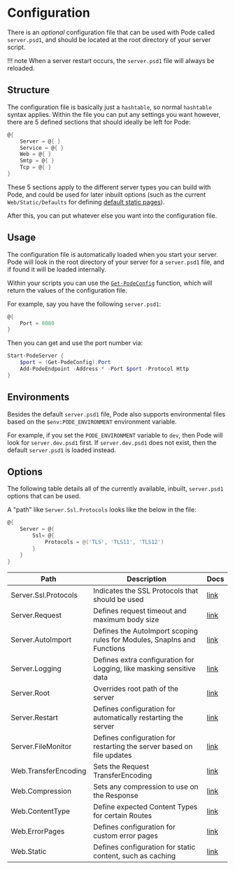 # Configuration

There is an *optional* configuration file that can be used with Pode called `server.psd1`, and should be located at the root directory of your server script.

!!! note
    When a server restart occurs, the `server.psd1` file will always be reloaded.

## Structure

The configuration file is basically just a `hashtable`, so normal `hashtable` syntax applies. Within the file you can put any settings you want however, there are 5 defined sections that should ideally be left for Pode:

```powershell
@{
    Server = @{ }
    Service = @{ }
    Web = @{ }
    Smtp = @{ }
    Tcp = @{ }
}
```

These 5 sections apply to the different server types you can build with Pode, and could be used for later inbuilt options (such as the current `Web/Static/Defaults` for defining [default static pages](../Routes/Overview#default-pages)).

After this, you can put whatever else you want into the configuration file.

## Usage

The configuration file is automatically loaded when you start your server. Pode will look in the root directory of your server for a `server.psd1` file, and if found it will be loaded internally.

Within your scripts you can use the [`Get-PodeConfig`](../../Functions/Utilities/Get-PodeConfig) function, which will return the values of the configuration file.

For example, say you have the following `server.psd1`:

```powershell
@{
    Port = 8080
}
```

Then you can get and use the port number via:

```powershell
Start-PodeServer {
    $port = (Get-PodeConfig).Port
    Add-PodeEndpoint -Address * -Port $port -Protocol Http
}
```

## Environments

Besides the default `server.psd1` file, Pode also supports environmental files based on the `$env:PODE_ENVIRONMENT` environment variable.

For example, if you set the `PODE_ENVIRONMENT` variable to `dev`, then Pode will look for `server.dev.psd1` first. If `server.dev.psd1` does not exist, then the default `server.psd1` is loaded instead.

## Options

The following table details all of the currently available, inbuilt, `server.psd1` options that can be used.

A "path" like `Server.Ssl.Protocols` looks like the below in the file:

```powershell
@{
    Server = @{
        Ssl= @{
            Protocols = @('TLS', 'TLS11', 'TLS12')
        }
    }
}
```

| Path | Description | Docs |
| ---- | ----------- | ---- |
| Server.Ssl.Protocols | Indicates the SSL Protocols that should be used | [link](../Certificates) |
| Server.Request | Defines request timeout and maximum body size | [link](../RequestLimits) |
| Server.AutoImport | Defines the AutoImport scoping rules for Modules, SnapIns and Functions | [link](../Scoping) |
| Server.Logging | Defines extra configuration for Logging, like masking sensitive data | [link](../Logging/Overview) |
| Server.Root | Overrides root path of the server | [link](../Misc/ServerRoot) |
| Server.Restart | Defines configuration for automatically restarting the server | [link](../Restarting/Types/AutoRestarting) |
| Server.FileMonitor | Defines configuration for restarting the server based on file updates | [link](../Restarting/Types/FileMonitoring) |
| Web.TransferEncoding | Sets the Request TransferEncoding | [link](../Compression/Requests) |
| Web.Compression | Sets any compression to use on the Response | [link](../Compression/Responses) |
| Web.ContentType | Define expected Content Types for certain Routes | [link](../Routes/Utilities/ContentTypes) |
| Web.ErrorPages | Defines configuration for custom error pages | [link](../Routes/Utilities/ErrorPages) |
| Web.Static | Defines configuration for static content, such as caching | [link](../Routes/Utilities/StaticContent) |
